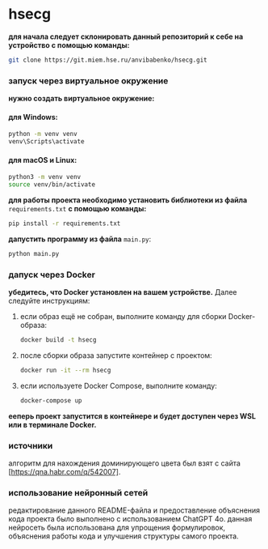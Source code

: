 # hsecg

**для начала следует склонировать данный репозиторий к себе на устройство с помощью команды:**

```bash
git clone https://git.miem.hse.ru/anvibabenko/hsecg.git
```

### запуск через виртуальное окружение

**нужно создать виртуальное окружение:**

#### для Windows:

```bash
python -m venv venv
venv\Scripts\activate
```

#### для macOS и Linux:

```bash
python3 -m venv venv
source venv/bin/activate
```

**для работы проекта необходимо установить библиотеки из файла** `requirements.txt` **с помощью команды:**

```bash
pip install -r requirements.txt
```

**дапустить программу из файла** `main.py`:

```bash
python main.py
```

### дапуск через Docker

**убедитесь, что Docker установлен на вашем устройстве.** Далее следуйте инструкциям:

1. если образ ещё не собран, выполните команду для сборки Docker-образа:
   
   ```bash
   docker build -t hsecg 
   ```

2. после сборки образа запустите контейнер с проектом:

   ```bash
   docker run -it --rm hsecg
   ```

3. если используете Docker Compose, выполните команду:

   ```bash
   docker-compose up
   ```

**ееперь проект запустится в контейнере и будет доступен через WSL или в терминале Docker.**

### источники

алгоритм для нахождения доминирующего цвета был взят с сайта [https://qna.habr.com/q/542007].

### использование нейронный сетей

редактирование данного README-файла и предоставление объяснения кода проекта было выполнено с использованием ChatGPT 4о. данная нейросеть была использована для упрощения формулировок, объяснения работы кода и улучшения структуры  самого проекта.
